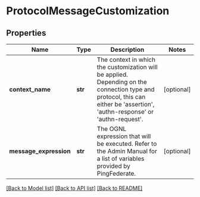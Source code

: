 # ProtocolMessageCustomization

## Properties
Name | Type | Description | Notes
------------ | ------------- | ------------- | -------------
**context_name** | **str** | The context in which the customization will be applied. Depending on the connection type and protocol, this can either be &#39;assertion&#39;, &#39;authn-response&#39; or &#39;authn-request&#39;. | [optional] 
**message_expression** | **str** | The OGNL expression that will be executed. Refer to the Admin Manual for a list of variables provided by PingFederate. | [optional] 

[[Back to Model list]](../README.md#documentation-for-models) [[Back to API list]](../README.md#documentation-for-api-endpoints) [[Back to README]](../README.md)



